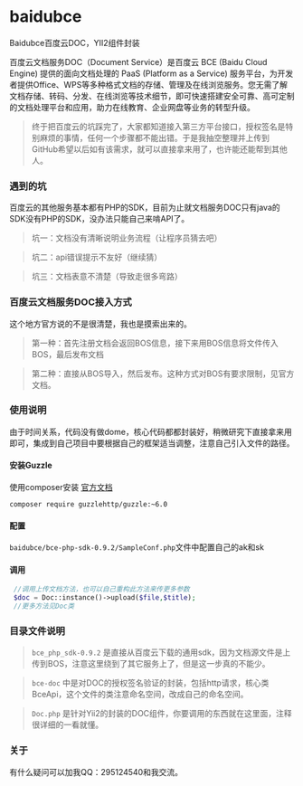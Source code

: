 # baidubce
Baidubce百度云DOC，YII2组件封装

百度云文档服务DOC（Document Service）是百度云 BCE (Baidu Cloud Engine) 提供的面向文档处理的 PaaS (Platform as a Service) 服务平台，为开发者提供Office、WPS等多种格式文档的存储、管理及在线浏览服务。您无需了解文档存储、转码、分发、在线浏览等技术细节，即可快速搭建安全可靠、高可定制的文档处理平台和应用，助力在线教育、企业网盘等业务的转型升级。

>终于把百度云的坑踩完了，大家都知道接入第三方平台接口，授权签名是特别麻烦的事情，任何一个步骤都不能出错。于是我抽空整理并上传到GitHub希望以后如有该需求，就可以直接拿来用了，也许能还能帮到其他人。

### 遇到的坑
百度云的其他服务基本都有PHP的SDK，目前为止就文档服务DOC只有java的SDK没有PHP的SDK，没办法只能自己来啃API了。
>坑一：文档没有清晰说明业务流程（让程序员猜去吧）

>坑二：api错误提示不友好（继续猜）

>坑三：文档表意不清楚（导致走很多弯路）

### 百度云文档服务DOC接入方式
这个地方官方说的不是很清楚，我也是摸索出来的。
>第一种：首先注册文档会返回BOS信息，接下来用BOS信息将文件传入BOS，最后发布文档

>第二种：直接从BOS导入，然后发布。这种方式对BOS有要求限制，见官方文档。

### 使用说明
由于时间关系，代码没有做dome，核心代码都都封装好，稍微研究下直接拿来用即可，集成到自己项目中要根据自己的框架适当调整，注意自己引入文件的路径。
#### 安装Guzzle
使用composer安装 [官方文档](https://guzzle-cn.readthedocs.io/zh_CN/latest/overview.html#installation)
```
composer require guzzlehttp/guzzle:~6.0
```
#### 配置
`baidubce/bce-php-sdk-0.9.2/SampleConf.php`文件中配置自己的ak和sk
#### 调用
```php
 //调用上传文档方法，也可以自己重构此方法来传更多参数
 $doc = Doc::instance()->upload($file,$title);
 //更多方法见Doc类
```


### 目录文件说明
>`bce_php_sdk-0.9.2`  是直接从百度云下载的通用sdk，因为文档源文件是上传到BOS，注意这里绕到了其它服务上了，但是这一步真的不能少。

>`bce-doc`  中是对DOC的授权签名验证的封装，包括http请求，核心类BceApi，这个文件的类注意命名空间，改成自己的命名空间。

>`Doc.php` 是针对Yii2的封装的DOC组件，你要调用的东西就在这里面，注释很详细的一看就懂。


### 关于
有什么疑问可以加我QQ：295124540和我交流。

